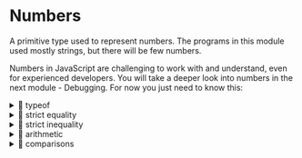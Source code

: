 # Numbers

A primitive type used to represent numbers. The programs in this module used
mostly strings, but there will be few numbers.

Numbers in JavaScript are challenging to work with and understand, even for
experienced developers. You will take a deeper look into numbers in the next
module - Debugging. For now you just need to know this:

<details>
<summary>🥚 typeof</summary>

```js
'use strict';
console.log('-- typeof numbers --');

// you write numbers in JS by writing numbers. without quotes
console.log(-1); // -1
console.log(0); // 0
console.log(1); // 1

// the type of numbers is 'number'
console.log(typeof 100); // 'number'
console.log(typeof -100); // 'number'
console.log(typeof 12.3); // 'number'
```

</details>
<details>
<summary>🐣  strict equality</summary>

```js
'use strict';
console.log('-- numbers: strict equality --');

// are two numbers the same?
console.log(1 === 1.0); // true
console.log(12 === 12); // true
console.log(-3.0 === -3); // true

console.log(1 === 1.1); // false
console.log(-12 === 12); // false
console.log(0.3 === 3.0); // false

// comparing with any other type will always be false
console.log(1 === true); // false
console.log(12 === '12'); // false
console.log(0 === null); // false
```

</details>
<details>
<summary>🐣  strict inequality</summary>

```js
'use strict';
console.log('-- numbers: strict inequality --');
// this will always be the opposite of strict equality

// are two numbers different?
console.log(1 !== 1.0); // false
console.log(12 !== 12); // false
console.log(-3.0 !== -3); // false

console.log(1 !== 1.1); // true
console.log(-12 !== 12); // true
console.log(0.3 !== 3.0); // true

// comparing with any other type will always be true
console.log(1 !== true); // true
console.log(12 !== '12'); // true
console.log(0 !== null); // true
```

</details>
<details>
<summary>🐣 arithmetic</summary>

```js
'use strict';
console.log('-- numbers: arithmetic --');

console.log(' +');
// adding numbers
console.log(1 + 1); // 2
console.log(-1 + 1); // 0

console.log(' -');
// subtracting numbers
console.log(3 - 2); // 1
console.log(2 - 3); // -1

console.log(' *');
// multiplying numbers
console.log(3 * 2); // 6
console.log(3 * 5); // 15

console.log(' /');
// dividing numbers
console.log(30 / 2); // 15
console.log(12 * 3); // 4
```

</details>

<details>
<summary>🐣  comparisons</summary>

```js
'use strict';
console.log('-- relational operators --');

console.log(' >');
// is the left number bigger than the right one?
console.log(3 > 22); // false
console.log(22 > 3); // true
console.log(1 > 1); // false

console.log(' <');
// is the left number smaller than the right one?
console.log(3 < 22); // true
console.log(22 < 3); // false
console.log(1 < 1); // false

console.log(' >=');
// is the left number bigger than OR equal to the right one?
console.log(3 >= 22); // false
console.log(22 >= 3); // true
console.log(1 >= 1); // true

console.log(' <=');
// is the left number smaller than OR equal to the right one?
console.log(3 <= 22); // true
console.log(22 <= 3); // false
console.log(1 <= 1); // true
```

</details>
